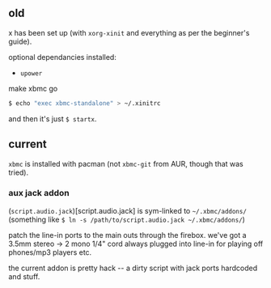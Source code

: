 
## old

x has been set up (with `xorg-xinit` and everything as per the beginner's guide).

optional dependancies installed:

 * `upower`

make xbmc go

```bash
$ echo "exec xbmc-standalone" > ~/.xinitrc
```

and then it's just `$ startx`.


## current

`xbmc` is installed with pacman (not `xbmc-git` from AUR, though that was tried).

### aux jack addon

(`script.audio.jack`)[script.audio.jack] is sym-linked to `~/.xbmc/addons/` (something like `$ ln -s /path/to/script.audio.jack ~/.xbmc/addons/`)

patch the line-in ports to the main outs through the firebox. we've got a 3.5mm stereo -> 2 mono 1/4" cord always plugged into line-in for playing off phones/mp3 players etc.

the current addon is pretty hack -- a dirty script with jack ports hardcoded and stuff.
